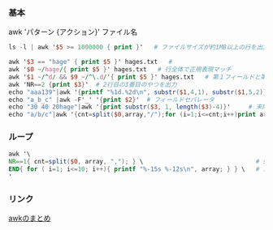 ### 基本
awk 'パターン {アクション}' ファイル名

```awk
ls -l | awk '$5 >= 1000000 { print }'   # ファイルサイズが約1MB以上の行を出力する

awk '$3 == "hage" { print $5 }' hages.txt   #
awk '$0 ~/hage/{ print $5 }' hages.txt   # 行全体で正規表現マッチ
awk '$1 ~/^d/ && $9 ~/^\.d/'{ print $5 }' hages.txt   # 第１フィールドと第９フィールドで正規表現マッチ
awk 'NR==2 {print $3}'  # 2行目の3番目のやつを出力
echo "aaa139"|awk '{printf "%1d.%2d\n", substr($1,4,1), substr($1,5,2)}'  # 139を抜き取り1.39と表示
echo "a_b_c" |awk -F'_' '{print $2}'  # フィールドセパレータ
echo "30 40 20hage"|awk '{print substr($3, 1, length($3)-4)}'     # 末尾を削る 
echo "a/b/c"|awk '{cnt=split($0,array,"/");for (i=1;i<=cnt;i++)print array[i]}' # "/"で文字を分割して返す
```

### ループ
```awk
awk '\
NR==1{ cnt=split($0, array, ","); } \                               # splitで$0を","で分解して、arrayに入れる
END{ for ( i=1; i<=10; i++){ printf "%-15s %-12s\n", array; } } \   # ループでprintfする
'
```

### リンク

[awkのまとめ](http://www.osaka-kyoiku.ac.jp/~kokugo/nonami/awk/awkmini.html)

